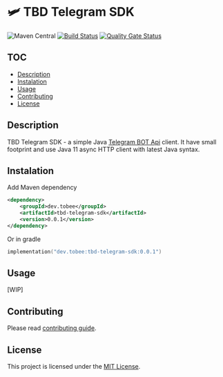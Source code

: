 # 🛩 TBD Telegram SDK

![Maven Central](https://img.shields.io/maven-central/v/dev.tobee/tbd-telegram-sdk?style=flat-square)
[![Build Status](https://cloud.drone.io/api/badges/rmuhamedgaliev/tbd-telegram/status.svg?ref=refs/heads/master)](https://cloud.drone.io/rmuhamedgaliev/tbd-telegram)
[![Quality Gate Status](https://sonarcloud.io/api/project_badges/measure?project=rmuhamedgaliev_tbd-telegram&metric=alert_status)](https://sonarcloud.io/dashboard?id=rmuhamedgaliev_tbd-telegram)

## TOC

- [Description](#description)
- [Instalation](#Instalation)
- [Usage](#usage)
- [Contributing](#contributing)
- [License](#license)

## Description

TBD Telegram SDK - a simple Java [Telegram BOT Api](https://core.telegram.org/bots/api) client. It have small footprint and use Java 11 async HTTP client 
with latest Java syntax.

## Instalation

Add Maven dependency

```xml
<dependency>
    <groupId>dev.tobee</groupId>
    <artifactId>tbd-telegram-sdk</artifactId>
    <version>0.0.1</version>
</dependency>
```

Or in gradle 

```kotlin
implementation("dev.tobee:tbd-telegram-sdk:0.0.1")
```

## Usage

[WIP]

## Contributing

Please read [contributing guide](./CONTRIBUTING.md).

## License

This project is licensed under the [MIT License](LICENSE).
